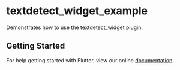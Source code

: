 # textdetect_widget_example

Demonstrates how to use the textdetect_widget plugin.

## Getting Started

For help getting started with Flutter, view our online
[documentation](https://flutter.io/).
